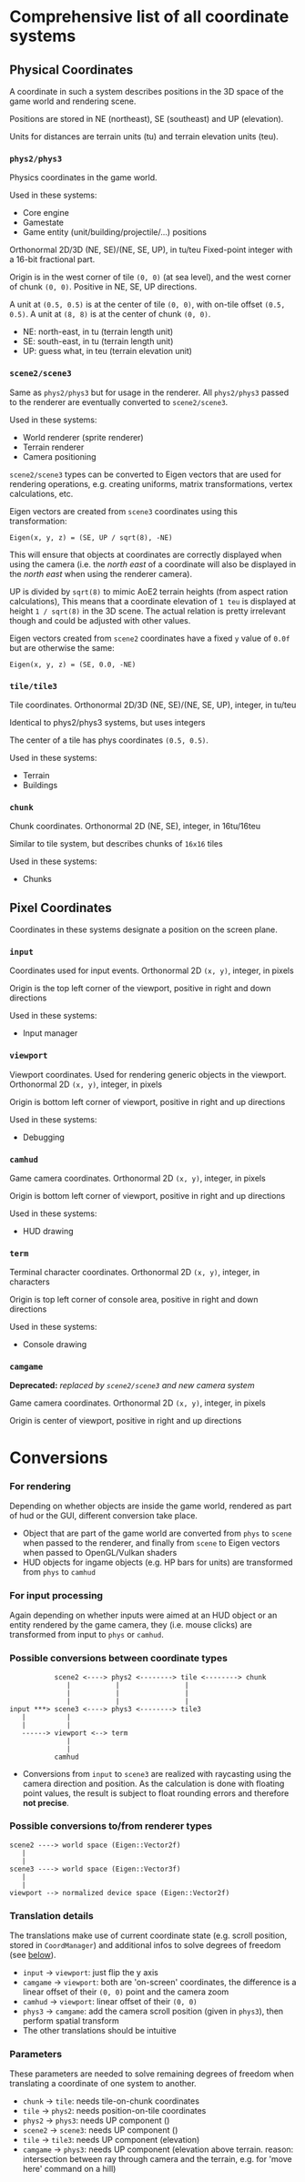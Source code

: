 Comprehensive list of all coordinate systems
============================================

Physical Coordinates
--------------------

A coordinate in such a system describes positions in the 3D space of the game world and rendering scene.

Positions are stored in NE (northeast), SE (southeast) and UP (elevation).

Units for distances are terrain units (tu) and terrain elevation units (teu).


### `phys2/phys3`

Physics coordinates in the game world.

Used in these systems:
* Core engine
* Gamestate
* Game entity (unit/building/projectile/...) positions

Orthonormal 2D/3D (NE, SE)/(NE, SE, UP), in tu/teu
Fixed-point integer with a 16-bit fractional part.

Origin is in the west corner of tile `(0, 0)` (at sea level),
and the west corner of chunk `(0, 0)`.
Positive in NE, SE, UP directions.

A unit at `(0.5, 0.5)` is at the center of tile `(0, 0)`,
with on-tile offset `(0.5, 0.5)`.
A unit at `(8, 8)` is at the center of chunk `(0, 0)`.

 * NE: north-east, in tu (terrain length unit)
 * SE: south-east, in tu (terrain length unit)
 * UP: guess what, in teu (terrain elevation unit)


### `scene2/scene3`

Same as `phys2/phys3` but for usage in the renderer. All `phys2/phys3`
passed to the renderer are eventually converted to `scene2/scene3`.

Used in these systems:
* World renderer (sprite renderer)
* Terrain renderer
* Camera positioning

`scene2/scene3` types can be converted to Eigen vectors that are used for
rendering operations, e.g. creating uniforms, matrix transformations,
vertex calculations, etc.

Eigen vectors are created from `scene3` coordinates using this transformation:

`Eigen(x, y, z) = (SE, UP / sqrt(8), -NE)`

This will ensure that objects at coordinates are correctly displayed when using
the camera (i.e. the *north east* of a coordinate will also be displayed in the
*north east* when using the renderer camera).

UP is divided by `sqrt(8)` to mimic AoE2 terrain heights (from aspect ration calculations),
This means that a coordinate elevation of `1 teu` is displayed at height `1 / sqrt(8)` in
the 3D scene. The actual relation is pretty irrelevant though and could be adjusted
with other values.

Eigen vectors created from `scene2` coordinates have a fixed `y` value of
`0.0f` but are otherwise the same:

`Eigen(x, y, z) = (SE, 0.0, -NE)`


### `tile/tile3`

Tile coordinates.
Orthonormal 2D/3D (NE, SE)/(NE, SE, UP), integer, in tu/teu

Identical to phys2/phys3 systems, but uses integers

The center of a tile has phys coordinates `(0.5, 0.5)`.

Used in these systems:
 * Terrain
 * Buildings


### `chunk`

Chunk coordinates.
Orthonormal 2D (NE, SE), integer, in 16tu/16teu

Similar to tile system, but describes chunks of `16x16` tiles

Used in these systems:
 * Chunks


Pixel Coordinates
-----------------

Coordinates in these systems designate a position on the screen plane.

### `input`

Coordinates used for input events.
Orthonormal 2D `(x, y)`, integer, in pixels

Origin is the top left corner of the viewport, positive in right and down directions

Used in these systems:
* Input manager


### `viewport`

Viewport coordinates. Used for rendering generic objects in the viewport.
Orthonormal 2D `(x, y)`, integer, in pixels

Origin is bottom left corner of viewport, positive in right and up directions

Used in these systems:
* Debugging


### `camhud`

Game camera coordinates.
Orthonormal 2D `(x, y)`, integer, in pixels

Origin is bottom left corner of viewport, positive in right and up directions

Used in these systems:
* HUD drawing


### `term`

Terminal character coordinates.
Orthonormal 2D `(x, y)`, integer, in characters

Origin is top left corner of console area, positive in right and down directions

Used in these systems:
* Console drawing


### `camgame`

**Deprecated:** *replaced by `scene2/scene3` and new camera system*

Game camera coordinates.
Orthonormal 2D `(x, y)`, integer, in pixels

Origin is center of viewport, positive in right and up directions


Conversions
===========

### For rendering

Depending on whether objects are inside the game world, rendered as part of hud or
the GUI, different conversion take place.

* Object that are part of the game world are converted from `phys` to `scene` when passed to the renderer, and finally from `scene` to Eigen vectors when passed to OpenGL/Vulkan shaders
* HUD objects for ingame objects (e.g. HP bars for units) are transformed from `phys` to `camhud`

### For input processing

Again depending on whether inputs were aimed at an HUD object or an
entity rendered by the game camera, they (i.e. mouse clicks) are
transformed from input to `phys` or `camhud`.


### Possible conversions between coordinate types

```
           scene2 <----> phys2 <--------> tile <--------> chunk
              |           |                |
              |           |                |
              |           |                |
input ***> scene3 <----> phys3 <--------> tile3
   |          |
   |          |
   ------> viewport <--> term
              |
              |
           camhud
```

- Conversions from `input` to `scene3` are realized with raycasting using the camera direction and position. As the calculation is done with floating point values, the result is subject to float rounding errors and therefore **not precise**.

### Possible conversions to/from renderer types

```
scene2 ----> world space (Eigen::Vector2f)
   |
   |
scene3 ----> world space (Eigen::Vector3f)
   |
   |
viewport --> normalized device space (Eigen::Vector2f)
```

### Translation details

The translations make use of current coordinate state (e.g. scroll position,
stored in `CoordManager`) and additional infos to solve
degrees of freedom (see [below](#Parameters)).


* `input` -> `viewport`: just flip the y axis
* `camgame` -> `viewport`: both are 'on-screen' coordinates, the difference is a linear offset
                         of their `(0, 0)` point and the camera zoom
* `camhud` -> `viewport`: linear offset of their `(0, 0)`
* `phys3` -> `camgame`: add the camera scroll position (given in `phys3`), then perform spatial transform
* The other translations should be intuitive


### Parameters

These parameters are needed to solve remaining degrees of freedom
when translating a coordinate of one system to another.

* `chunk` -> `tile`: needs tile-on-chunk coordinates
* `tile` -> `phys2`: needs position-on-tile coordinates
* `phys2` -> `phys3`: needs UP component ()
* `scene2` -> `scene3`: needs UP component ()
* `tile` -> `tile3`: needs UP component (elevation)
* `camgame` -> `phys3`: needs UP component (elevation above terrain.
  reason: intersection between ray through camera and the terrain,
  e.g. for 'move here' command on a hill)
